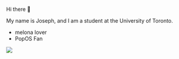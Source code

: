 Hi there 👋

My name is Joseph, and I am a student at the University of Toronto.

* melona lover
* PopOS Fan

![](https://komarev.com/ghpvc/?username=TheGuardian226)

